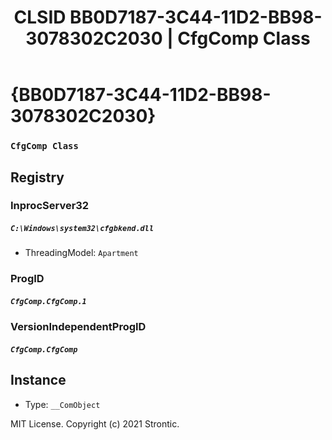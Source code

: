 ﻿---
title: "CLSID BB0D7187-3C44-11D2-BB98-3078302C2030 | CfgComp Class"
excerpt: What is COM-Object CLSID BB0D7187-3C44-11D2-BB98-3078302C2030?
---

# {BB0D7187-3C44-11D2-BB98-3078302C2030}

### `CfgComp Class`

## Registry


### InprocServer32

##### `C:\Windows\system32\cfgbkend.dll`
* ThreadingModel: `Apartment`

### ProgID

##### `CfgComp.CfgComp.1`

### VersionIndependentProgID

##### `CfgComp.CfgComp`

## Instance

* Type: `__ComObject`

MIT License. Copyright (c) 2021 Strontic.


